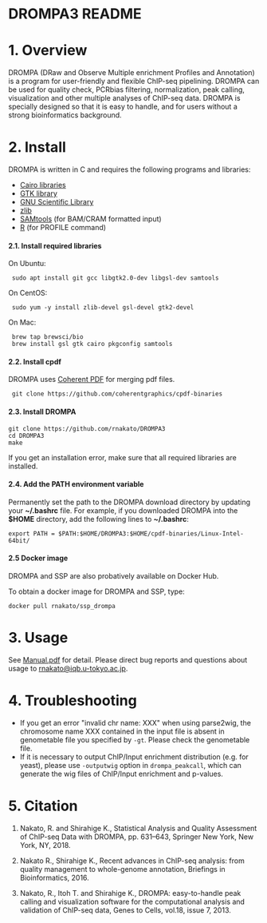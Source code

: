 # DROMPA3 README

# 1. Overview
DROMPA (DRaw and Observe Multiple enrichment Profiles and Annotation) is a program for user-friendly and flexible ChIP-seq pipelining. DROMPA can be used for quality check, PCRbias filtering, normalization, peak calling, visualization and other multiple analyses of ChIP-seq data. DROMPA is specially designed so that it is easy to handle, and for users without a strong bioinformatics background.

# 2. Install
DROMPA is written in C and requires the following programs and libraries:
* [Cairo libraries](http://www.cairographics.org/)
* [GTK library](http://www.gtk.org/)
* [GNU Scientific Library](http://www.gnu.org/software/gsl/)
* [zlib](http://www.zlib.net/)
* [SAMtools](http://samtools.sourceforge.net/) (for BAM/CRAM formatted input)
* [R](http://www.r-project.org/) (for PROFILE command)

#### 2.1. Install required libraries
On Ubuntu:

     sudo apt install git gcc libgtk2.0-dev libgsl-dev samtools
 
On CentOS:

     sudo yum -y install zlib-devel gsl-devel gtk2-devel

On Mac:

     brew tap brewsci/bio
     brew install gsl gtk cairo pkgconfig samtools

#### 2.2. Install cpdf
 DROMPA uses [Coherent PDF](http://community.coherentpdf.com/) for merging pdf files.
 
     git clone https://github.com/coherentgraphics/cpdf-binaries
    
#### 2.3. Install DROMPA
    git clone https://github.com/rnakato/DROMPA3
    cd DROMPA3
    make

If you get an installation error, make sure that all required libraries are installed.

#### 2.4. Add the PATH environment variable
Permanently set the path to the DROMPA download directory by updating your **~/.bashrc** file.
For example, if you downloaded DROMPA into the **$HOME** directory, add the following lines to **~/.bashrc**:

    export PATH = $PATH:$HOME/DROMPA3:$HOME/cpdf-binaries/Linux-Intel-64bit/

#### 2.5 Docker image

DROMPA and SSP are also probatively available on Docker Hub.

To obtain a docker image for DROMPA and SSP, type:

    docker pull rnakato/ssp_drompa

# 3. Usage
 See [Manual.pdf](https://github.com/rnakato/DROMPA3/blob/master/Manual.pdf) for detail. Please direct bug reports and questions about usage to rnakato@iqb.u-tokyo.ac.jp.

# 4. Troubleshooting
* If you get an error "invalid chr name: XXX" when using parse2wig, the chromosome name XXX contained in the input file is absent in genometable file you specified by `-gt`. Please check the genometable file.
* If it is necessary to output ChIP/Input enrichment distribution (e.g. for yeast), please use `-outputwig` option in `drompa_peakcall`, which can generate the wig files of ChIP/Input enrichment and p-values.

# 5. Citation
1. Nakato, R. and Shirahige K., Statistical Analysis and Quality Assessment of ChIP-seq Data with DROMPA, pp. 631–643, Springer New York, New York, NY, 2018.

2. Nakato R., Shirahige K., Recent advances in ChIP-seq analysis: from quality management to whole-genome annotation, Briefings in Bioinformatics, 2016.

3. Nakato, R., Itoh T. and Shirahige K., DROMPA: easy-to-handle peak calling and visualization software for the computational analysis and validation of ChIP-seq data, Genes to Cells, vol.18, issue 7, 2013.
